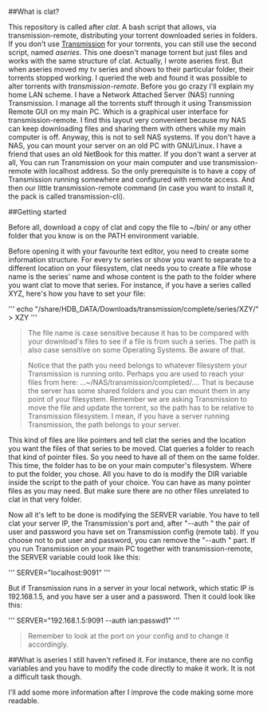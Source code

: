  
##What is clat? 

This repository is called after *clat*. A bash script that allows, via transmission-remote, distributing your torrent downloaded series in folders. If you don't use [Transmission](https://www.transmissionbt.com/) for your torrents, you can still use the second script, named *aseries*. This one doesn't manage torrent but just files and works with the same structure of clat. Actually, I wrote aseries first. But when aseries moved my tv series and shows to their particular folder, their torrents stopped working. I queried the web and found it was possible to alter torrents with *transmission-remote*. Before you go crazy I'll explain my home LAN scheme. I have a Network Attached Server (NAS) running Transmission. I manage all the torrents stuff through it using Transmission Remote GUI on my main PC. Which is a graphical user interface for transmission-remote. I find this layout very convenient because my NAS can keep downloading files and sharing them with others while my main computer is off. Anyway, this is not to sell NAS systems. If you don't have a NAS, you can mount your server on an old PC with GNU/Linux. I have a friend that uses an old NetBook for this matter. If you don't want a server at all, You can run Transmission on your main computer and use transmission-remote with localhost address. So the only prerequisite is to have a copy of Transmission running somewhere and configured with remote access. And then our little transmission-remote command (in case you want to install it, the pack is called transmission-cli).


##Getting started

Before all, download a copy of clat and copy the file to ~/bin/ or any other folder that you know is on the PATH environment variable.

Before opening it with your favourite text editor, you need to create some information structure. For every tv series or show you want to separate to a different location on your filesystem, clat needs you to create a file whose name is the series' name and whose content is the path to the folder where you want clat to move that series. For instance, if you have a series called XYZ, here's how you have to set your file:

'''
  echo "/share/HDB_DATA/Downloads/transmission/complete/series/XZY/" > XZY
'''
>The file name is case sensitive because it has to be compared with your download's files to see if a file is from such a series. The path is also case sensitive on some Operating Systems. Be aware of that.

>Notice that the path you need belongs to whatever filesystem your Transmission is running onto. Perhaps you are used to reach your files from here: ...~/NAS/transmission/completed/.... That is because the server has some shared folders and you can mount them in any point of your filesystem. Remember we are asking Transmission to move the file and update the torrent, so the path has to be relative to Transmission filesystem. I mean, if you have a server running Transmission, the path belongs to your server.

This kind of files are like pointers and tell clat the series and the location you want the files of that series to be moved. Clat queries a folder to reach that kind of pointer files. So you need to have all of them on the same folder. This time, the folder has to be on your main computer's filesystem. Where to put the folder, you chose. All you have to do is modify the DIR variable inside the script to the path of your choice. You can have as many pointer files as you may need. But make sure there are no other files unrelated to clat in that very folder.

Now all it's left to be done is modifying the SERVER variable. You have to tell clat your server IP, the Transmission's port and, after "--auth " the pair of user and password you have set on Transmission config (remote tab). If you choose not to put user and password, you can remove the "--auth " part. If you run Transmission on your main PC together with transmission-remote, the SERVER variable could look like this:

'''
SERVER="localhost:9091"
'''

But if Transmission runs in a server in your local network, which static IP is 192.168.1.5, and you have ser a user and a password. Then it could look like this:

'''
SERVER="192.168.1.5:9091 --auth ian:passwd1"
'''

>Remember to look at the port on your config and to change it accordingly.

##What is aseries
I still haven't refined it. For instance, there are no config variables and you have to modify the code directly to make it work. It is not a difficult task though.

I'll add some more information after I improve the code making some more readable.
